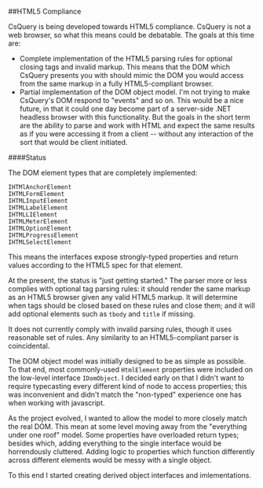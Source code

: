 ##HTML5 Compliance

CsQuery is being developed towards HTML5 compliance. CsQuery is not a web browser, so what this means could be debatable. The goals at this time are:

* Complete implementation of the HTML5 parsing rules for optional closing tags and invalid markup. This means that the DOM which CsQuery presents you with should mimic the DOM you would access from the same markup in a fully HTML5-compliant browser.
* Partial implementation of the DOM object model. I'm not trying to make CsQuery's DOM respond to "events" and so on. This would be a nice future, in that it could one day become part of a server-side .NET headless browser with this functionality. But the goals in the short term are the ability to parse and work with HTML and expect the same results as if you were accessing it from a client -- without any interaction of the sort that would be client initiated.

####Status

The DOM element types that are completely implemented:

    IHTMlAnchorElement
    IHTMLFormElement
    IHTMLInputElement
    IHTMLLabelElement
    IHTMLLIElement
    IHTMLMeterElement
    IHTMLOptionElement
    IHTMLProgressElement
    IHTMLSelectElement

This means the interfaces expose strongly-typed properties and return values according to the HTML5 spec for that element.

At the present, the status is "just getting started." The parser more or less complies with optional tag parsing rules: it should render the same markup as an HTML5 browser given any valid HTML5 markup. It will determine when tags should be closed based on these rules and close them; and it will add optional elements such as `tbody` and `title` if missing.

It does not currently comply with invalid parsing rules, though it uses reasonable set of rules. Any similarity to an HTML5-compliant parser is coincidental. 

The DOM object model was initially designed to be as simple as possible. To that end, most commonly-used `HtmlElement` properties were included on the low-level interface `IDomObject`. I decided early on that I didn't want to require typecasting every different kind of node to access properties; this was inconvenient and didn't match the "non-typed" experience one has when working with javascript.

As the project evolved, I wanted to allow the model to more closely match the real DOM. This mean at some level moving away from the "everything under one roof" model. Some properties have overloaded return types; besides which, adding everything to the single interface would be horrendously cluttered. Adding logic to properties which function differently across different elements would be messy with a single object. 

To this end I started creating derived object interfaces and imlementations. 


